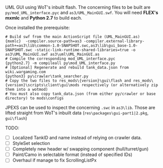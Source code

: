 UML GUI using WoT's inbuilt flash. The concerning files to be built are `py/mod_UML_interface.pyc` and `as3/UML_MainGUI.swf`. You will need **FLEX's mxmlc** and **Python 2.7** to build each.

Once installed the prerequisite:
```
# Build swf from the main ActionScript file (UML_MainGUI.as)
{mxmlc}  -compiler.source-path=as3 -compiler.external-library-path+=as3\lib\common-1.0-SNAPSHOT.swc,as3\lib\gui_base-1.0-SNAPSHOT.swc -static-link-runtime-shared-libraries=true -o as3\UML_MainGUI.swf as3\uml\UML_MainGUI.as
# Compile the corresponding mod_UML_interface.pyc
{python2.7} -m compileall py\mod_UML_interface.py
# [Optional] Regenerate and rebuild tank_data.json from wiki.wargaming.com
{python3} py\crawler\tank_searcher.py
# Copy the two files to res_mods\{version}\gui\flash and res_mods\{version}\scripts\client\gui\mods respectively (or alternatively zip them into a wotmod)
# You must also copy tank_data.json (from either py/crawler or base directory) to mods\configs
```

JPEXS can be used to inspect the concerning `.swc` in `as3\lib`. Those are lifted straight from WoT's inbuilt data (`res\packages\gui-part1|2.pkg`, `gui\flash`)

TODO:
- [ ] Localized TankID and name instead of relying on crawler data.
- [ ] StyleSet selection
- [ ] Completely new header w/ swapping component (hull/turret/gun)
- [ ] Paint/Camo in selectable format (instead of specified IDs)
- [ ] Overhaul if manage to fix ScrollingListPx